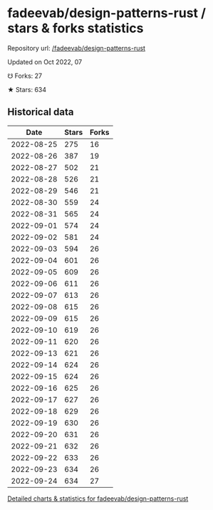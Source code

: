 # fadeevab/design-patterns-rust / stars & forks statistics

Repository url: [/fadeevab/design-patterns-rust](https://github.com/fadeevab/design-patterns-rust)

Updated on Oct 2022, 07

☋ Forks: 27

★ Stars: 634

## Historical data
| Date | Stars | Forks |
|------|-------|-------|
| 2022-08-25 | 275 | 16 | 
| 2022-08-26 | 387 | 19 | 
| 2022-08-27 | 502 | 21 | 
| 2022-08-28 | 526 | 21 | 
| 2022-08-29 | 546 | 21 | 
| 2022-08-30 | 559 | 24 | 
| 2022-08-31 | 565 | 24 | 
| 2022-09-01 | 574 | 24 | 
| 2022-09-02 | 581 | 24 | 
| 2022-09-03 | 594 | 26 | 
| 2022-09-04 | 601 | 26 | 
| 2022-09-05 | 609 | 26 | 
| 2022-09-06 | 611 | 26 | 
| 2022-09-07 | 613 | 26 | 
| 2022-09-08 | 615 | 26 | 
| 2022-09-09 | 615 | 26 | 
| 2022-09-10 | 619 | 26 | 
| 2022-09-11 | 620 | 26 | 
| 2022-09-13 | 621 | 26 | 
| 2022-09-14 | 624 | 26 | 
| 2022-09-15 | 624 | 26 | 
| 2022-09-16 | 625 | 26 | 
| 2022-09-17 | 627 | 26 | 
| 2022-09-18 | 629 | 26 | 
| 2022-09-19 | 630 | 26 | 
| 2022-09-20 | 631 | 26 | 
| 2022-09-21 | 632 | 26 | 
| 2022-09-22 | 633 | 26 | 
| 2022-09-23 | 634 | 26 | 
| 2022-09-24 | 634 | 27 | 


[Detailed charts & statistics for fadeevab/design-patterns-rust](https://reviewgithub.com/rep/fadeevab/design-patterns-rust)
